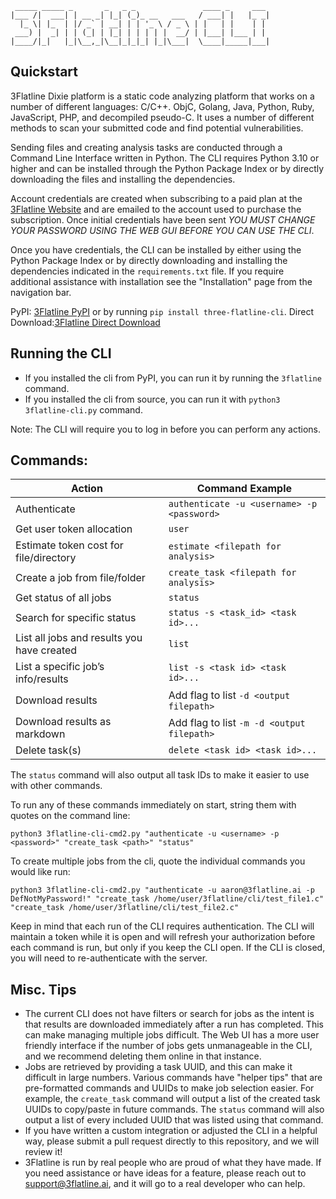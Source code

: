 ```
 _____ _____ _       _   _ _               ____ _     ___ 
|___ /|  ___| | __ _| |_| (_)_ __   ___   / ___| |   |_ _|
  |_ \| |_  | |/ _` | __| | | '_ \ / _ \ | |   | |    | | 
 ___) |  _| | | (_| | |_| | | | | |  __/ | |___| |___ | | 
|____/|_|   |_|\__,_|\__|_|_|_| |_|\___|  \____|_____|___|
```                                

## Quickstart

3Flatline Dixie platform is a static code analyzing platform that works on a number of different languages: C/C++. ObjC, Golang, Java, Python, Ruby, JavaScript, PHP, and decompiled pseudo-C.  It uses a number of different methods to scan your submitted code and find potential vulnerabilities.

Sending files and creating analysis tasks are conducted through a Command Line Interface written in Python.  The CLI requires Python 3.10 or higher and can be installed through the Python Package Index or by directly downloading the files and installing the dependencies.

Account credentials are created when subscribing to a paid plan at the [3Flatline Website](https://3flatline.ai) and are emailed to the account used to purchase the subscription. Once initial credentials have been sent *YOU MUST CHANGE YOUR PASSWORD USING THE WEB GUI BEFORE YOU CAN USE THE CLI*.

Once you have credentials, the CLI can be installed by either using the Python Package Index or by directly downloading and installing the dependencies indicated in the `requirements.txt` file.  If you require additional assistance with installation see the "Installation" page from the navigation bar.

PyPI: [3Flatline PyPI](https://pypi.org/project/three-flatline-cli/) or by running `pip install three-flatline-cli`.
Direct Download:[3Flatline Direct Download](https://3flatline-cli-download.s3.amazonaws.com/3flatline-cli-1.1.1.zip)

## Running the CLI

- If you installed the cli from PyPI, you can run it by running the `3flatline` command.
- If you installed the cli from source, you can run it with `python3 3flatline-cli.py` command.

Note: The CLI will require you to log in before you can perform any actions.

## Commands: 
| Action | Command Example |
| -- | -- |
|Authenticate | `authenticate -u <username> -p <password>` |
|Get user token allocation | `user` |
|Estimate token cost for file/directory | `estimate <filepath for analysis>`|
|Create a job from file/folder |`create_task <filepath for analysis>`|
|Get status of all jobs | `status`|
|Search for specific status| `status -s <task_id> <task id>...`|
|List all jobs and results you have created| `list`|
|List a specific job’s info/results| `list -s <task id> <task id>...`|
|Download results| Add flag to list `-d <output filepath>`|
|Download results as markdown| Add flag to list `-m -d <output filepath>`|
|Delete task(s)| `delete <task id> <task id>...`|

The `status` command will also output all task IDs to make it easier to use with other commands.

To run any of these commands immediately on start, string them with quotes on the command line:

```python3 3flatline-cli-cmd2.py "authenticate -u <username> -p <password>" "create_task <path>" "status"```


To create multiple jobs from the cli, quote the individual commands you would like run:

```python3 3flatline-cli-cmd2.py "authenticate -u aaron@3flatline.ai -p DefNotMyPassword!" "create_task /home/user/3flatline/cli/test_file1.c" "create_task /home/user/3flatline/cli/test_file2.c"```


Keep in mind that each run of the CLI requires authentication.  The CLI will maintain a token while it is open and will refresh your authorization before each command is run, but only if you keep the CLI open.  If the CLI is closed, you will need to re-authenticate with the server.  

## Misc. Tips

- The current CLI does not have filters or search for jobs as the intent is that results are downloaded immediately after a run has completed.  This can make managing multiple jobs difficult.  The Web UI has a more user friendly interface if the number of jobs gets unmanageable in the CLI, and we recommend deleting them online in that instance.
- Jobs are retrieved by providing a task UUID, and this can make it difficult in large numbers.  Various commands have "helper tips" that are pre-formatted commands and UUIDs to make job selection easier.  For example, the `create_task` command will output a list of the created task UUIDs to copy/paste in future commands.  The `status` command will also output a list of every included UUID that was listed using that command.
- If you have written a custom integration or adjusted the CLI in a helpful way, please submit a pull request directly to this repository, and we will review it!
- 3Flatline is run by real people who are proud of what they have made. If you need assistance or have ideas for a feature, please reach out to support@3flatline.ai, and it will go to a real developer who can help.

